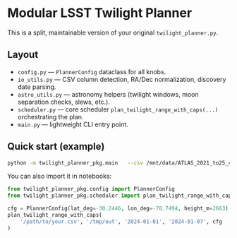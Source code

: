 # Modular LSST Twilight Planner

This is a split, maintainable version of your original `twilight_planner.py`.

## Layout
- `config.py` — `PlannerConfig` dataclass for all knobs.
- `io_utils.py` — CSV column detection, RA/Dec normalization, discovery date parsing.
- `astro_utils.py` — astronomy helpers (twilight windows, moon separation checks, slews, etc.).
- `scheduler.py` — core scheduler `plan_twilight_range_with_caps(...)` orchestrating the plan.
- `main.py` — lightweight CLI entry point.

## Quick start (example)
```bash
python -m twilight_planner_pkg.main   --csv /mnt/data/ATLAS_2021_to25_cleaned.csv   --out /mnt/data/out   --start 2024-01-01 --end 2024-01-07   --lat -30.2446 --lon -70.7494 --height 2663   --filters g,r,i,z   --exp g:5,r:5,i:5,z:5   --min_alt 20 --evening_cap 600 --morning_cap 600 --per_sn_cap 120 --max_sn 10
```

You can also import it in notebooks:
```python
from twilight_planner_pkg.config import PlannerConfig
from twilight_planner_pkg.scheduler import plan_twilight_range_with_caps

cfg = PlannerConfig(lat_deg=-30.2446, lon_deg=-70.7494, height_m=2663)
plan_twilight_range_with_caps(
    '/path/to/your.csv', '/tmp/out', '2024-01-01', '2024-01-07', cfg
)
```
